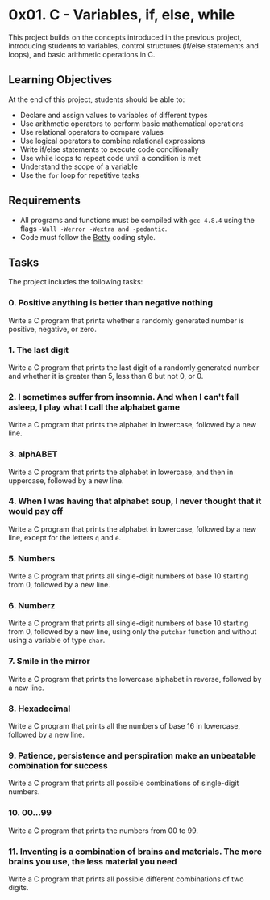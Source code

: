 # 0x01. C - Variables, if, else, while

This project builds on the concepts introduced in the previous project, introducing students to variables, control structures (if/else statements and loops), and basic arithmetic operations in C.

## Learning Objectives

At the end of this project, students should be able to:

* Declare and assign values to variables of different types
* Use arithmetic operators to perform basic mathematical operations
* Use relational operators to compare values
* Use logical operators to combine relational expressions
* Write if/else statements to execute code conditionally
* Use while loops to repeat code until a condition is met
* Understand the scope of a variable
* Use the `for` loop for repetitive tasks

## Requirements

* All programs and functions must be compiled with `gcc 4.8.4` using the flags `-Wall -Werror -Wextra and -pedantic`.
* Code must follow the [Betty](https://github.com/holbertonschool/Betty/blob/master/betty-style.pl) coding style.

## Tasks

The project includes the following tasks:

### 0. Positive anything is better than negative nothing

Write a C program that prints whether a randomly generated number is positive, negative, or zero.

### 1. The last digit

Write a C program that prints the last digit of a randomly generated number and whether it is greater than 5, less than 6 but not 0, or 0.

### 2. I sometimes suffer from insomnia. And when I can't fall asleep, I play what I call the alphabet game

Write a C program that prints the alphabet in lowercase, followed by a new line.

### 3. alphABET

Write a C program that prints the alphabet in lowercase, and then in uppercase, followed by a new line.

### 4. When I was having that alphabet soup, I never thought that it would pay off

Write a C program that prints the alphabet in lowercase, followed by a new line, except for the letters `q` and `e`.

### 5. Numbers

Write a C program that prints all single-digit numbers of base 10 starting from 0, followed by a new line.

### 6. Numberz

Write a C program that prints all single-digit numbers of base 10 starting from 0, followed by a new line, using only the `putchar` function and without using a variable of type `char`.

### 7. Smile in the mirror

Write a C program that prints the lowercase alphabet in reverse, followed by a new line.

### 8. Hexadecimal

Write a C program that prints all the numbers of base 16 in lowercase, followed by a new line.

### 9. Patience, persistence and perspiration make an unbeatable combination for success

Write a C program that prints all possible combinations of single-digit numbers.

### 10. 00...99

Write a C program that prints the numbers from 00 to 99.

### 11. Inventing is a combination of brains and materials. The more brains you use, the less material you need

Write a C program that prints all possible different combinations of two digits.
